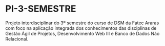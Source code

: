 # PI-3-SEMESTRE
Projeto interdisciplinar do 3º semestre do curso de DSM da Fatec Araras com foco na aplicação integrada dos conhecimentos das disciplinas de Gestão Ágil de Projetos, Desenvolvimento Web III e Banco de Dados Não Relacional.
